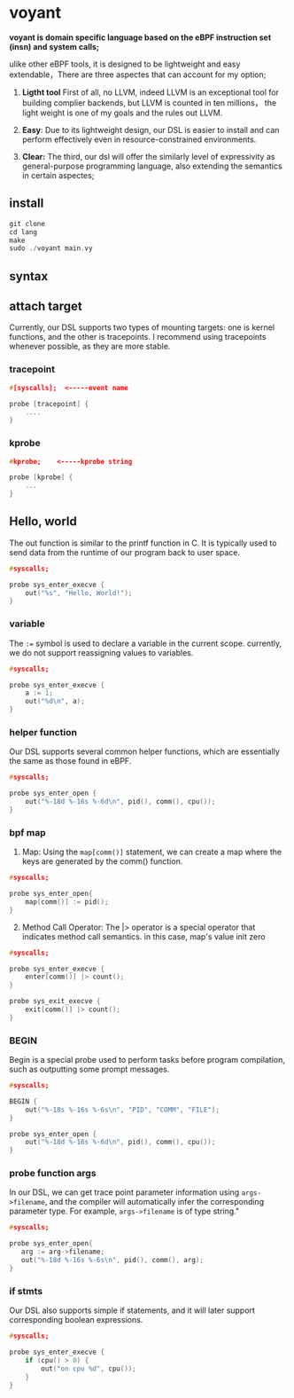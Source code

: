 # voyant

**voyant is domain specific language based on the eBPF instruction set (insn) and system calls;**

ulike other eBPF tools, it is designed to be lightweight and easy extendable，There are three aspectes that can account for my option;

1. **Ligtht tool** First of all, no LLVM, indeed LLVM is an exceptional tool for building complier backends, but LLVM is counted in ten millions， the light weight is one of my goals and the rules out LLVM.

2. **Easy**: Due to its lightweight design, our DSL is easier to install and can perform effectively even in resource-constrained environments.


3. **Clear:** The third, our dsl will offer the similarly level of expressivity as general-purpose programming language, also extending the semantics in certain aspectes;


## install

```c
git clone
cd lang
make
sudo ./voyant main.vy
```

## syntax


## attach target

Currently, our DSL supports two types of mounting targets: one is kernel functions, and the other is tracepoints. I recommend using tracepoints whenever possible, as they are more stable.


### tracepoint

```c
#[syscalls];  <-----event name

probe [tracepoint] {
    ....
}
```

### kprobe

```c
#kprobe;    <-----kprobe string

probe [kprobe] {
    ...
}
```

## Hello, world

The out function is similar to the printf function in C. It is typically used to send data from the runtime of our program back to user space.

```c
#syscalls;

probe sys_enter_execve {
    out("%s", "Hello, World!");
}
```

### variable

The `:=` symbol is used to declare a variable in the current scope. currently, we do not support reassigning values to variables.

```c
#syscalls;

probe sys_enter_execve {
    a := 1;
    out("%d\n", a);
}
```

### helper function

Our DSL supports several common helper functions, which are essentially the same as those found in eBPF.

```c
#syscalls;

probe sys_enter_open {
    out("%-18d %-16s %-6d\n", pid(), comm(), cpu());
}
```

### bpf map

1. Map: Using the `map[comm()]` statement, we can create a map where the keys are generated by the comm() function.

```c
#syscalls;

probe sys_enter_open{
    map[comm()] := pid();
}
```


2. Method Call Operator: The |> operator is a special operator that indicates method call semantics. in this case, map's value init zero
```c
#syscalls;

probe sys_enter_execve {
    enter[comm()] |> count();
}

probe sys_exit_execve {
    exit[comm()] |> count();
}
```


### BEGIN

Begin is a special probe used to perform tasks before program compilation, such as outputting some prompt messages.

```c
#syscalls;

BEGIN {
    out("%-18s %-16s %-6s\n", "PID", "COMM", "FILE");
}

probe sys_enter_open {
    out("%-18d %-16s %-6d\n", pid(), comm(), cpu());
}
```

### probe function args

In our DSL, we can get trace point parameter information using `args->filename`, and the compiler will automatically infer the corresponding parameter type. For example, `args->filename` is of type string."

```c
#syscalls;

probe sys_enter_open{
   arg := arg->filename;
   out("%-18d %-16s %-6s\n", pid(), comm(), arg);
}
```

### if stmts

Our DSL also supports simple if statements, and it will later support corresponding boolean expressions.

```c
#syscalls;

probe sys_enter_execve {
    if (cpu() > 0) {
        out("on cpu %d", cpu());
    }
}
```